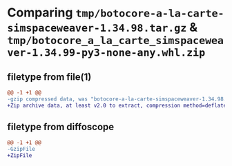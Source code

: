 # Comparing `tmp/botocore-a-la-carte-simspaceweaver-1.34.98.tar.gz` & `tmp/botocore_a_la_carte_simspaceweaver-1.34.99-py3-none-any.whl.zip`

## filetype from file(1)

```diff
@@ -1 +1 @@
-gzip compressed data, was "botocore-a-la-carte-simspaceweaver-1.34.98.tar", last modified: Sat May  4 01:01:39 2024, max compression
+Zip archive data, at least v2.0 to extract, compression method=deflate
```

## filetype from diffoscope

```diff
@@ -1 +1 @@
-GzipFile
+ZipFile
```

